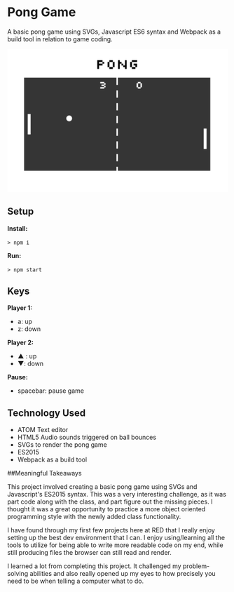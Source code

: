 # Pong Game

A basic pong game using SVGs, Javascript ES6 syntax and Webpack as a build tool in relation to game coding.

![A Pong Board](pong.png)

## Setup

**Install:**

`> npm i`

**Run:**

`> npm start`

## Keys

**Player 1:**
* a: up
* z: down

**Player 2:**
* ▲ : up
* ▼: down

**Pause:**
* spacebar: pause game

## Technology Used
* ATOM Text editor
* HTML5 Audio sounds triggered on ball bounces
* SVGs to render the pong game
* ES2015
* Webpack as a build tool

##Meaningful Takeaways

This project involved creating a basic pong game using SVGs and Javascript's ES2015 syntax. This was a very interesting challenge, as it was part code along with the class, and part figure out the missing pieces. I thought it was a great opportunity to practice a more object oriented programming style with the newly added class functionality.

I have found through my first few projects here at RED that I really enjoy setting up the best dev environment that I can. I enjoy using/learning all the tools to utilize for being able to write more readable code on my end, while still producing files the browser can still read and render.

I learned a lot from completing this project. It challenged my problem-solving abilities and also really opened up my eyes to how precisely you need to be when telling a computer what to do.
